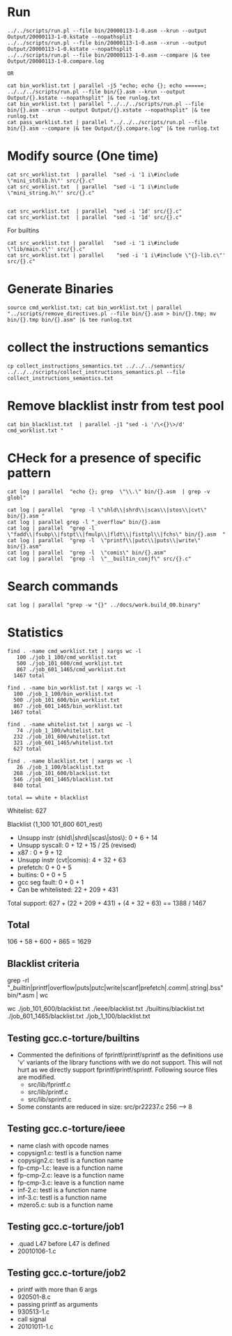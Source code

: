 # Run
```
../../scripts/run.pl --file bin/20000113-1-0.asm --krun --output Output/20000113-1-0.kstate --nopathsplit
../../scripts/run.pl --file bin/20000113-1-0.asm --xrun --output Output/20000113-1-0.kstate --nopathsplit
../../scripts/run.pl --file bin/20000113-1-0.asm --compare |& tee Output/20000113-1-0.compare.log

OR

cat bin_worklist.txt | parallel -j5 "echo; echo {}; echo ======; ../../../scripts/run.pl --file bin/{}.asm --krun --output Output/{}.kstate --nopathsplit" |& tee runlog.txt
cat bin_worklist.txt | parallel "../../../scripts/run.pl --file bin/{}.asm --xrun --output Output/{}.xstate --nopathsplit" |& tee runlog.txt
cat pass_worklist.txt | parallel "../../../scripts/run.pl --file bin/{}.asm --compare |& tee Output/{}.compare.log" |& tee runlog.txt
```

# Modify source (One time)
```
cat src_worklist.txt  | parallel  "sed -i '1 i\#include \"mini_stdlib.h\"' src/{}.c" 
cat src_worklist.txt  | parallel  "sed -i '1 i\#include \"mini_string.h\"' src/{}.c" 


cat src_worklist.txt  | parallel  "sed -i '1d' src/{}.c"
cat src_worklist.txt  | parallel  "sed -i '1d' src/{}.c"
```

For builtins
```
cat src_worklist.txt | parallel   "sed -i '1 i\#include \"lib/main.c\"' src/{}.c"
cat src_worklist.txt | parallel    "sed -i '1 i\#include \"{}-lib.c\"' src/{}.c"
```

# Generate Binaries
```
source cmd_worklist.txt; cat bin_worklist.txt | parallel "../scripts/remove_directives.pl --file bin/{}.asm > bin/{}.tmp; mv bin/{}.tmp bin/{}.asm" |& tee runlog.txt
```

# collect the instructions semantics
```
cp collect_instructions_semantics.txt ../../../semantics/
../../../scripts/collect_instructions_semantics.pl --file collect_instructions_semantics.txt
```

# Remove blacklist instr from test pool
```
cat bin_blacklist.txt  | parallel -j1 "sed -i '/\<{}\>/d' cmd_worklist.txt "
```

# CHeck for a presence of specific pattern
```
cat log | parallel  "echo {}; grep  \"\\.\" bin/{}.asm  | grep -v globl"

cat log | parallel  "grep -l \"shld\\|shrd\\|scas\\|stos\\|cvt\" bin/{}.asm "
cat log | parallel grep -l "_overflow" bin/{}.asm
cat log | parallel  "grep -l  \"fadd\\|fsubp\\|fstpt\\|fmulp\\|fldt\\|fisttpl\\|fchs\" bin/{}.asm  "
cat log | parallel  "grep -l  \"printf\\|putc\\|puts\\|write\" bin/{}.asm"
cat log | parallel  "grep -l  \"comis\" bin/{}.asm"
cat log | parallel  "grep -l  \"__builtin_conjf\" src/{}.c"
```

# Search commands
```
cat log | parallel "grep -w "{}" ../docs/work.build_O0.binary"
```

# Statistics
```
find . -name cmd_worklist.txt | xargs wc -l
   100 ./job_1_100/cmd_worklist.txt
   500 ./job_101_600/cmd_worklist.txt
   867 ./job_601_1465/cmd_worklist.txt
  1467 total

find . -name bin_worklist.txt | xargs wc -l
  100 ./job_1_100/bin_worklist.txt
  500 ./job_101_600/bin_worklist.txt
  867 ./job_601_1465/bin_worklist.txt
 1467 total

find . -name whitelist.txt | xargs wc -l
   74 ./job_1_100/whitelist.txt
  232 ./job_101_600/whitelist.txt
  321 ./job_601_1465/whitelist.txt
  627 total
 
find . -name blacklist.txt | xargs wc -l
   26 ./job_1_100/blacklist.txt
  268 ./job_101_600/blacklist.txt
  546 ./job_601_1465/blacklist.txt
  840 total

total == white + blacklist  
```


Whitelist: 627

Blacklist (1_100 101_600 601_rest)
  - Unsupp instr (shld\\|shrd\\|scas\\|stos\\): 0 + 6 +  14
  - Unsupp syscall:                             0 + 12 + 15 / 25 (revised)
  - x87 :                                       0 + 9 +  12
  - Unsupp instr (cvt|comis):                   4 + 32 + 63
  - prefetch:                                   0 + 0  + 5
  - buitins:                                    0 + 0  + 5
  - gcc seg fault:                              0 + 0  + 1
  - Can be whitelisted:                         22 + 209 + 431


Total support:  627 +  (22 + 209 + 431) + (4 + 32 + 63) == 1388 / 1467                                           

## Total
106 + 58 + 600 + 865
= 1629

## Blacklist criteria
grep -rl "__builtin_\|printf\|overflow\|puts\|putc\|write\|scanf\|prefetch\|\.comm\|\.string\|\.bss" bin/*.asm  | wc

wc ./job_101_600/blacklist.txt ./ieee/blacklist.txt ./builtins/blacklist.txt ./job_601_1465/blacklist.txt ./job_1_100/blacklist.txt



## Testing gcc.c-torture/builtins
 - Commented the definitions of fprintf/printf/sprintf as
    the definitions use 'v' variants of the library functions with we do not support.
    This will not hurt as we directly support  fprintf/printf/sprintf.
    Following source files are modified.
      - src/lib/fprintf.c
      - src/lib/printf.c
      - src/lib/sprintf.c
 - Some constants are reduced in size: src/pr22237.c 256 --> 8

## Testing gcc.c-torture/ieee
 - name clash with opcode names
  - copysign1.c: testl is a function name
  - copysign2.c: testl is a function name
  - fp-cmp-1.c: leave is a function name
  - fp-cmp-2.c: leave is a function name
  - fp-cmp-3.c: leave is a function name
  - inf-2.c: testl is a function name
  - inf-3.c: testl is a function name
  - mzero5.c: sub is a function name

## Testing gcc.c-torture/job1
 - .quad L47 before L47 is defined
  - 20010106-1.c

## Testing gcc.c-torture/job2
 - printf with more than 6 args
  - 920501-8.c
 - passing printf as arguments
  - 930513-1.c
 - call signal
  - 20101011-1.c
